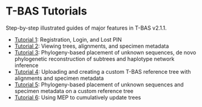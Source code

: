# T-BAS Tutorials
Step-by-step illustrated guides of major features in T-BAS v2.1.1.

* [Tutorial 1](tbas-tutorial_1.php): Registration, Login, and Lost PIN
* [Tutorial 2](tbas-tutorial_2.php): Viewing trees, alignments, and specimen metadata
* [Tutorial 3](tbas-tutorial_3.php): Phylogeny-based placement of unknown sequences, de novo phylogenetic reconstruction of subtrees and haplotype network inference
* [Tutorial 4](tbas-tutorial_4.php): Uploading and creating a custom T-BAS reference tree with alignments and specimen metadata
* [Tutorial 5](tbas-tutorial_5.php): Phylogeny-based placement of unknown sequences and specimen metadata on a custom reference tree
* [Tutorial 6](tbas-tutorial_6.php): Using MEP to cumulatively update trees
